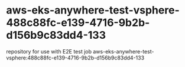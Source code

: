 # aws-eks-anywhere-test-vsphere-488c88fc-e139-4716-9b2b-d156b9c83dd4-133
repository for use with E2E test job aws-eks-anywhere-test-vsphere:488c88fc-e139-4716-9b2b-d156b9c83dd4-133
